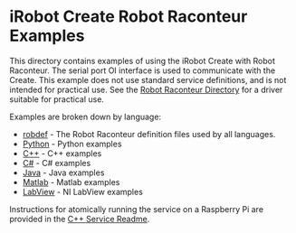 # iRobot Create Robot Raconteur Examples

This directory contains examples of using the iRobot Create with Robot Raconteur. The serial port OI interface
is used to communicate with the Create. This example does not use standard service definitions, and is
not intended for practical use. See the
[Robot Raconteur Directory](https://github.com/robotraconteur/robotraconteur-directory) for a driver suitable
for practical use.

Examples are broken down by language:

- [robdef](robdef) - The Robot Raconteur definition files used by all languages.
- [Python](python) - Python examples
- [C++](cpp) - C++ examples
- [C#](cs) - C# examples
- [Java](java) - Java examples
- [Matlab](matlab) - Matlab examples
- [LabView](labview) - NI LabView examples

Instructions for atomically running the service on a Raspberry Pi are provided in the [C++ Service Readme](cpp/service/README.md).
